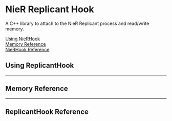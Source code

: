 # NieR Replicant Hook

A C++ library to attach to the NieR Replicant process and read/write memory.

[Using NieRHook](#using-nierhook) <br>
[Memory Reference](#memory-reference)<br>
[NieRHook Reference](#nierhook-reference)

## Using ReplicantHook

---

## Memory Reference

---

## ReplicantHook Reference
